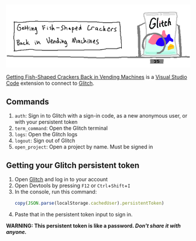 ![](banner.png)

[Getting Fish-Shaped Crackers Back in Vending Machines](https://marketplace.visualstudio.com/items?itemName=wh0.fishcracker) is a [Visual Studio Code](https://code.visualstudio.com/) extension to connect to [Glitch](https://glitch.com).

## Commands

1. `auth`: Sign in to Glitch with a sign-in code, as a new anonymous user, or with your persistent token
2. `term_command`: Open the Glitch terminal
3. `logs`: Open the Glitch logs
4. `logout`: Sign out of Glitch
5. `open_project`: Open a project by name. Must be signed in

## Getting your Glitch persistent token

1. Open [Glitch](https://glitch.com/) and log in to your account
2. Open Devtools by pressing `F12` or `Ctrl`+`Shift`+`I`
3. In the console, run this command:
   ```js
   copy(JSON.parse(localStorage.cachedUser).persistentToken)
   ```
4. Paste that in the persistent token input to sign in.

**WARNING: This persistent token is like a password. *Don't share it with anyone.***
